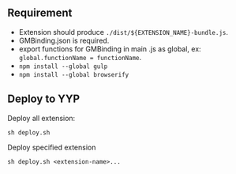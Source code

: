 ## Requirement

- Extension should produce `./dist/${EXTENSION_NAME}-bundle.js`.
- GMBinding.json is required.
- export functions for GMBinding in main .js as global, ex: `global.functionName = functionName`.
- `npm install --global gulp`
- `npm install --global browserify`

## Deploy to YYP

Deploy all extension:
```
sh deploy.sh
```

Deploy specified extension
```
sh deploy.sh <extension-name>...
```

